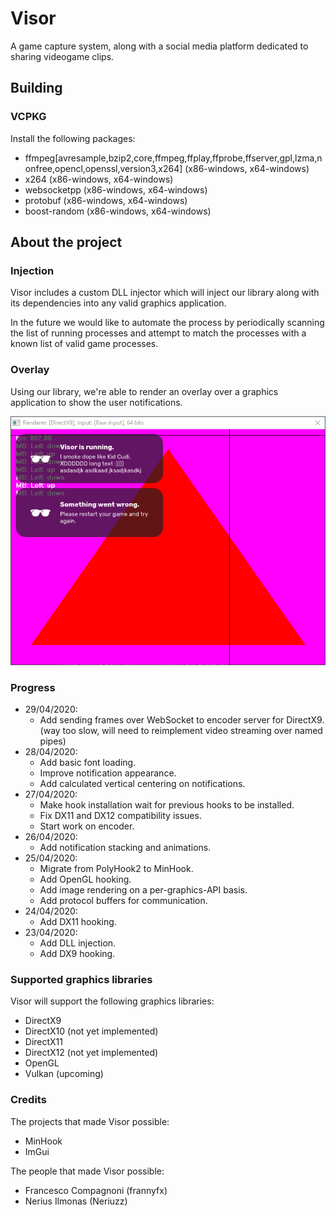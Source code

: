 # Visor
A game capture system, along with a social media platform dedicated to sharing videogame clips.

## Building
### VCPKG 
Install the following packages:
- ffmpeg[avresample,bzip2,core,ffmpeg,ffplay,ffprobe,ffserver,gpl,lzma,nonfree,opencl,openssl,version3,x264] (x86-windows, x64-windows)
- x264 (x86-windows, x64-windows)
- websocketpp (x86-windows, x64-windows)
- protobuf (x86-windows, x64-windows)
- boost-random (x86-windows, x64-windows)

## About the project
### Injection
Visor includes a custom DLL injector which will inject our library along with its dependencies into any valid graphics application.

In the future we would like to automate the process by periodically scanning the list of running processes and attempt to match the processes with a known list of valid game processes.

### Overlay
Using our library, we're able to render an overlay over a graphics application to show the user notifications.

![Visor injection PoC](Docs/Images/visor_fonts.png)

### Progress
- 29/04/2020:
    - Add sending frames over WebSocket to encoder server for DirectX9. (way too slow, will need to reimplement video streaming over named pipes)
- 28/04/2020:
    - Add basic font loading.
    - Improve notification appearance.
    - Add calculated vertical centering on notifications.
- 27/04/2020:
    - Make hook installation wait for previous hooks to be installed.
    - Fix DX11 and DX12 compatibility issues.
    - Start work on encoder.
- 26/04/2020:
    - Add notification stacking and animations.
- 25/04/2020:
    - Migrate from PolyHook2 to MinHook.
    - Add OpenGL hooking.
    - Add image rendering on a per-graphics-API basis.
    - Add protocol buffers for communication.
- 24/04/2020:
    - Add DX11 hooking.
- 23/04/2020:
    - Add DLL injection.
    - Add DX9 hooking.

### Supported graphics libraries
Visor will support the following graphics libraries:
- DirectX9
- DirectX10 (not yet implemented)
- DirectX11
- DirectX12 (not yet implemented)
- OpenGL 
- Vulkan (upcoming)

### Credits
The projects that made Visor possible:
- MinHook
- ImGui

The people that made Visor possible:
- Francesco Compagnoni (frannyfx)
- Nerius Ilmonas (Neriuzz)
